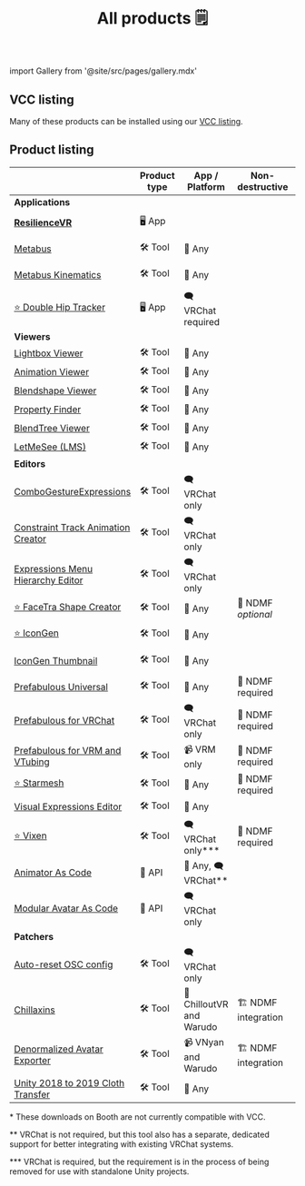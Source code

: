 ﻿---
title: All products 🗒️
sidebar_position: 1
hide_table_of_contents: true
hide_title: true
description: Documentation and gallery of Haï's tools and apps
---

import Gallery from '@site/src/pages/gallery.mdx'

<Gallery />

## VCC listing

Many of these products can be installed using our [VCC listing](./products/listing).

## Product listing

|                                                                                     | Product type | App / Platform           | Non-destructive      | License        | Booth                                                | VCC/Patreon |
|-------------------------------------------------------------------------------------|--------------|--------------------------|----------------------|----------------|------------------------------------------------------|-------------|
| **Applications**                                                                    |              |                          |                      |                |                                                      |             |
| [**ResilienceVR**](./resilience)                                                    | 🖥️ App      |                          |                      | 🚫 Proprietary |                                                      |             |
| [Metabus](./resilience/metabus)                                                     | 🛠️ Tool     | 🌊 Any                   |                      | 🚁 Apache 2.0  |                                                      |             |
| [Metabus Kinematics](./resilience/metabus)                                          | 🛠️ Tool     | 🌊 Any                   |                      | 🚫 Proprietary |                                                      |             |
| [⭐ Double Hip Tracker](./products/double-hip-tracker)                               | 🖥️ App      | 🗨️ VRChat required      |                      | 🚫 Proprietary |                                                      | ⭐ Patreon   |
| **Viewers**                                                                         |              |                          |                      |                |                                                      |             |
| [Lightbox Viewer](./products/lightbox-viewer)                                       | 🛠️ Tool     | 🌊 Any                   |                      | 🏫 MIT         | ~~[Booth](https://hai-vr.booth.pm/items/3870813)~~\* | ✅ VCC       |
| [Animation Viewer](./products/animation-viewer)                                     | 🛠️ Tool     | 🌊 Any                   |                      | 🏫 MIT         | ~~[Booth](https://hai-vr.booth.pm/items/3625699)~~\* | ✅ VCC       |
| [Blendshape Viewer](./products/blendshape-viewer)                                   | 🛠️ Tool     | 🌊 Any                   |                      | 🏫 MIT         | ~~[Booth](https://hai-vr.booth.pm/items/3582541)~~\* | ✅ VCC       |
| [Property Finder](./products/property-finder)                                       | 🛠️ Tool     | 🌊 Any                   |                      | 🏫 MIT         |                                                      | ✅ VCC       |
| [BlendTree Viewer](./products/blendtree-viewer)                                     | 🛠️ Tool     | 🌊 Any                   |                      | 🏫 MIT         |                                                      | ✅ VCC       |
| [LetMeSee (LMS)](./products/let-me-see)                                             | 🛠️ Tool     | 🌊 Any                   |                      | 🏫 MIT         |                                                      | ✅ VCC       |
| **Editors**                                                                         |              |                          |                      |                |                                                      |             |
| [ComboGestureExpressions](./products/combo-gesture-expressions)                     | 🛠️ Tool     | 🗨️ VRChat only          |                      | 🏫 MIT         | ~~[Booth](https://hai-vr.booth.pm/items/2219616)~~\* | ✅ VCC       |
| [Constraint Track Animation Creator](./products/constraint-track-animation-creator) | 🛠️ Tool     | 🗨️ VRChat only          |                      | 🏫 MIT         | [Booth](https://hai-vr.booth.pm/items/3532857)       |             |
| [Expressions Menu Hierarchy Editor](./products/expressions-menu-hierarchy-editor)   | 🛠️ Tool     | 🗨️ VRChat only          |                      | 🏫 MIT         | [Booth](https://hai-vr.booth.pm/items/3696355)       |             |
| [⭐ FaceTra Shape Creator](./products/facetra-shape-creator)                         | 🛠️ Tool     | 🌊 Any                   | 🧩 NDMF *optional*   | 🚫 Proprietary |                                                      | ⭐ Patreon   |
| [⭐ IconGen](./products/icon-gen)                                                    | 🛠️ Tool     | 🌊 Any                   |                      | 🚫 Proprietary |                                                      | ⭐ Patreon   |
| [IconGen Thumbnail](./products/icon-gen#capture-thumbnails-for-vrchat-in-play-mode) | 🛠️ Tool     | 🌊 Any                   |                      | 🚫 Proprietary | [Booth](https://hai-vr.booth.pm/items/5092126)       |             |
| [Prefabulous Universal](./products/prefabulous)                                     | 🛠️ Tool     | 🌊 Any                   | 🧩 NDMF required     | 🏫 MIT         |                                                      | ✅ VCC       |
| [Prefabulous for VRChat](./products/prefabulous)                                    | 🛠️ Tool     | 🗨️ VRChat only          | 🧩 NDMF required     | 🏫 MIT         |                                                      | ✅ VCC       |
| [Prefabulous for VRM and VTubing](./products/prefabulous)                           | 🛠️ Tool     | 📹 VRM only              | 🧩 NDMF required     | 🏫 MIT         |                                                      | ✅ VCC       |
| [⭐ Starmesh](./products/starmesh)                                                   | 🛠️ Tool     | 🌊 Any                   | 🧩 NDMF required     | 🚫 Proprietary |                                                      | ⭐ Patreon   |
| [Visual Expressions Editor](./products/visual-expressions-editor)                   | 🛠️ Tool     | 🌊 Any                   |                      | 🏫 MIT         | ~~[Booth](https://hai-vr.booth.pm/items/3708550)~~\* | ✅ VCC       |
| [⭐ Vixen](./products/vixen)                                                         | 🛠️ Tool     | 🗨️ VRChat only\*\*\*    | 🧩 NDMF required     | 🚫 Proprietary |                                                      | ⭐ Patreon   |
| [Animator As Code](./products/animator-as-code)                                     | 📐 API       | 🌊 Any, 🗨️ VRChat\*\*   |                      | 🏫 MIT         |                                                      | ✅ VCC       |
| [Modular Avatar As Code](./products/animator-as-code/functions/modular-avatar)      | 📐 API       | 🗨️ VRChat only          |                      | 🏫 MIT         |                                                      | ✅ VCC       |
| **Patchers**                                                                        |              |                          |                      |                |                                                      |             |
| [Auto-reset OSC config](./products/auto-reset-osc-config)                           | 🛠️ Tool     | 🗨️ VRChat only          |                      | 🏫 MIT         |                                                      | ✅ VCC       |
| [Chillaxins](./products/chillaxins)                                                 | 🛠️ Tool     | 🌆 ChilloutVR and Warudo | 🏗️ NDMF integration | 🏫 MIT         |                                                      | ✅ VCC       |
| [Denormalized Avatar Exporter](./products/denormalized-avatar-exporter)             | 🛠️ Tool     | 📹 VNyan and Warudo      | 🏗️ NDMF integration | 🏫 MIT         |                                                      | ✅ VCC       |
| [Unity 2018 to 2019 Cloth Transfer](./products/cloth-transfer)                      | 🛠️ Tool     | 🌊 Any                   |                      | 🌲 Unlicense   | [Booth](https://hai-vr.booth.pm/items/3136328)       |             |

\* These downloads on Booth are not currently compatible with VCC.

\*\* VRChat is not required, but this tool also has a separate, dedicated support for better integrating with existing VRChat systems.

\*\*\* VRChat is required, but the requirement is in the process of being removed for use with standalone Unity projects.
